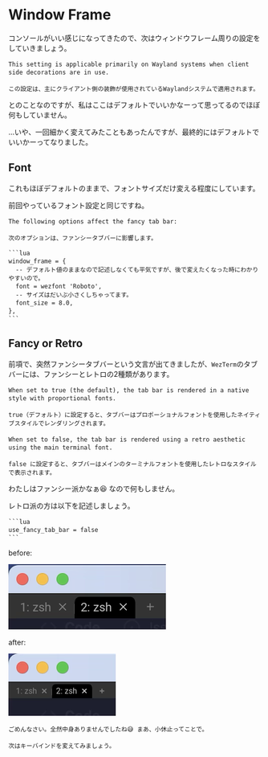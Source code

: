 # Window Frame
コンソールがいい感じになってきたので、次はウィンドウフレーム周りの設定をしていきましょう。

```admonish note title="[window_frame - Wez's Terminal Emulator](https://wezfurlong.org/wezterm/config/lua/config/window_frame.html)"
This setting is applicable primarily on Wayland systems when client side decorations are in use.

この設定は、主にクライアント側の装飾が使用されているWaylandシステムで適用されます。
```
とのことなのですが、私はここはデフォルトでいいかなーって思ってるのでほぼ何もしていません。

...いや、一回細かく変えてみたこともあったんですが、最終的にはデフォルトでいいかーってなりました。


## Font
これもほぼデフォルトのままで、フォントサイズだけ変える程度にしています。

前回やっているフォント設定と同じですね。

```admonish note title="[Native (Fancy) Tab Bar appearance](https://wezfurlong.org/wezterm/config/appearance.html#native-fancy-tab-bar-appearance)"
The following options affect the fancy tab bar:

次のオプションは、ファンシータブバーに影響します。
```

~~~admonish example title="wezterm.lua"
```lua
window_frame = {
  -- デフォルト値のままなので記述しなくても平気ですが、後で変えたくなった時にわかりやすいので。
  font = wezfont 'Roboto',
  -- サイズはだいぶ小さくしちゃってます。
  font_size = 8.0,
},
```
~~~

## Fancy or Retro
前項で、突然ファンシータブバーという文言が出てきましたが、`WezTerm`のタブバーには、ファンシーとレトロの2種類があります。

```admonish note title="[use_fancy_tab_bar](https://wezfurlong.org/wezterm/config/lua/config/use_fancy_tab_bar.html)"
When set to true (the default), the tab bar is rendered in a native style with proportional fonts.

true（デフォルト）に設定すると、タブバーはプロポーショナルフォントを使用したネイティブスタイルでレンダリングされます。

When set to false, the tab bar is rendered using a retro aesthetic using the main terminal font.

false に設定すると、タブバーはメインのターミナルフォントを使用したレトロなスタイルで表示されます。
```

わたしはファンシー派かなぁ😆 なので何もしません。

レトロ派の方は以下を記述しましょう。

~~~admonish example title="wezterm.lua"
```lua
use_fancy_tab_bar = false
```
~~~

before:

![before](img/window-before.png)

after:

![after](img/window-after.png)

```admonish success
ごめんなさい。全然中身ありませんでしたね😅 まあ、小休止ってことで。

次はキーバインドを変えてみましょう。
```
